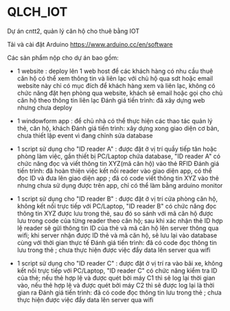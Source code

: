 # QLCH_IOT
Dự án cntt2, quản lý căn hộ cho thuê bằng IOT

Tải và cài đặt Arduino
https://www.arduino.cc/en/software


Các sản phẩm nộp cho dự án bao gồm:
- 1 website : deploy lên 1 web host để các khách hàng có nhu cầu thuê căn hộ có thể xem thông tin và liên lạc với chủ hộ qua sdt hoặc email
website này chỉ có mục đích để khách hàng xem và liên lạc, không có chức năng đặt hẹn phòng qua website, khách sẽ email hoặc gọi cho chủ căn hộ theo thông tin liên lạc
Đánh giá tiến trình: đã xây dựng web nhưng chưa deploy

- 1 windowform app : để chủ nhà có thể thực hiện các thao tác quản lý thẻ, căn hộ, khách
Đánh giá tiến trình: xây dựng xong giao diện cơ bản, chưa thiết lập event vì đang chỉnh sửa database

- 1 script sử dụng cho "ID reader A" : được đặt ở vị trí quầy tiếp tân hoặc phòng làm việc, gần thiết bị PC/Laptop chứa database, "ID reader A" có chức năng đọc và viết thông tin XYZ(mã căn hộ) vào thẻ RFID
Đánh giá tiến trình: đã hoàn thiện việc kết nối reader vào giao diện app, có thể đọc ID và đưa lên giao diện app ; đã có code viết thông tin XYZ vào thẻ nhưng chưa sử dụng được trên app, chỉ có thể làm bằng arduino monitor

- 1 script sử dụng cho "ID reader B" : được đặt ở vị trí cửa phòng căn hộ, không kết nối trực tiếp với PC/Laptop, "ID reader B" có chức năng đọc thông tin XYZ được lưu trong thẻ, sau đó so sánh với mã căn hộ được lưu trong code của từng reader theo căn hộ; sau khi xác nhận thẻ ID hợp lệ reader sẽ gửi thông tin ID của thẻ và mã căn hộ lên server thông qua wifi; khi server nhận được ID thẻ và mã căn hộ, sẽ lưu lại vào database cùng với thời gian thực tế
Đánh giá tiến trình: đã có code đọc thông tin lưu trong thẻ ; chưa thực hiện được việc đẩy data lên server qua wifi

- 1 script sử dụng cho "ID reader C" : được đặt ở vị trí ra vào bãi xe, không kết nối trực tiếp với PC/Laptop, "ID reader C" có chức năng kiểm tra ID của thẻ; nếu thẻ hợp lệ và được quét bởi máy C1 thì sẽ log lại thời gian vào, nếu thẻ hợp lệ và được quét bởi máy C2 thì sẽ được log lại là thời gian ra
Đánh giá tiến trình: đã có code đọc thông tin lưu trong thẻ ; chưa thực hiện được việc đẩy data lên server qua wifi

